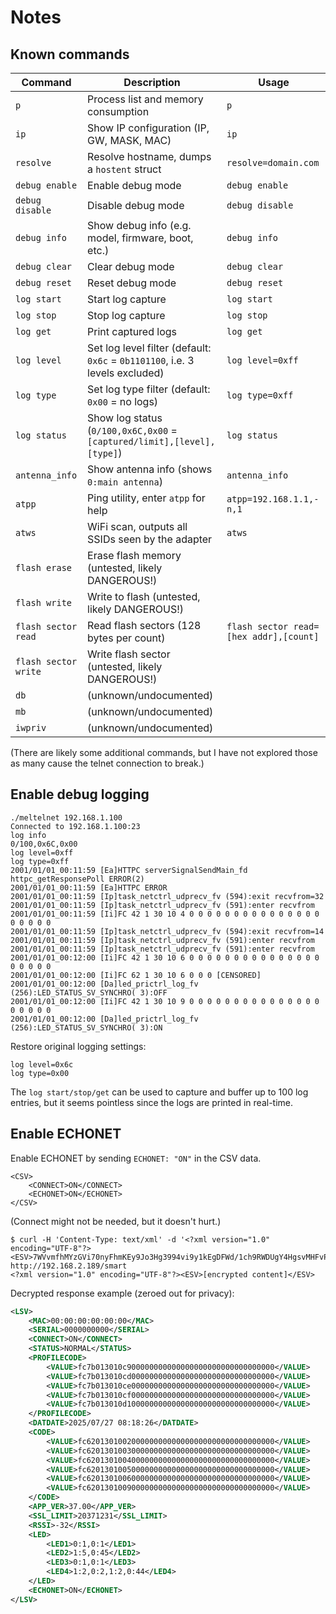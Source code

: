 # Notes

## Known commands

| Command              | Description                                                                  | Usage                                  |
| -------------------- | ---------------------------------------------------------------------------- | -------------------------------------- |
| `p`                  | Process list and memory consumption                                          | `p`                                    |
| `ip`                 | Show IP configuration (IP, GW, MASK, MAC)                                    | `ip`                                   |
| `resolve`            | Resolve hostname, dumps a `hostent` struct                                   | `resolve=domain.com`                   |
| `debug enable`       | Enable debug mode                                                            | `debug enable`                         |
| `debug disable`      | Disable debug mode                                                           | `debug disable`                        |
| `debug info`         | Show debug info (e.g. model, firmware, boot, etc.)                           | `debug info`                           |
| `debug clear`        | Clear debug mode                                                             | `debug clear`                          |
| `debug reset`        | Reset debug mode                                                             | `debug reset`                          |
| `log start`          | Start log capture                                                            | `log start`                            |
| `log stop`           | Stop log capture                                                             | `log stop`                             |
| `log get`            | Print captured logs                                                          | `log get`                              |
| `log level`          | Set log level filter (default: `0x6c` = `0b1101100`, i.e. 3 levels excluded) | `log level=0xff`                       |
| `log type`           | Set log type filter (default: `0x00` = no logs)                              | `log type=0xff`                        |
| `log status`         | Show log status (`0/100,0x6C,0x00` = `[captured/limit],[level],[type]`)      | `log status`                           |
| `antenna_info`       | Show antenna info (shows `0:main antenna`)                                   | `antenna_info`                         |
| `atpp`               | Ping utility, enter `atpp` for help                                          | `atpp=192.168.1.1,-n,1`                |
| `atws`               | WiFi scan, outputs all SSIDs seen by the adapter                             | `atws`                                 |
| `flash erase`        | Erase flash memory (untested, likely DANGEROUS!)                             |                                        |
| `flash write`        | Write to flash (untested, likely DANGEROUS!)                                 |                                        |
| `flash sector read`  | Read flash sectors (128 bytes per count)                                     | `flash sector read=[hex addr],[count]` |
| `flash sector write` | Write flash sector (untested, likely DANGEROUS!)                             |                                        |
| `db`                 | (unknown/undocumented)                                                       |                                        |
| `mb`                 | (unknown/undocumented)                                                       |                                        |
| `iwpriv`             | (unknown/undocumented)                                                       |                                        |

(There are likely some additional commands, but I have not explored those as many cause the telnet connection to break.)

## Enable debug logging

```
./meltelnet 192.168.1.100
Connected to 192.168.1.100:23
log info
0/100,0x6C,0x00
log level=0xff
log type=0xff
2001/01/01_00:11:59 [Ea]HTTPC serverSignalSendMain_fd httpc_getResponsePoll ERROR(2)
2001/01/01_00:11:59 [Ea]HTTPC ERROR
2001/01/01_00:11:59 [Ip]task_netctrl_udprecv_fv (594):exit recvfrom=32
2001/01/01_00:11:59 [Ip]task_netctrl_udprecv_fv (591):enter recvfrom
2001/01/01_00:11:59 [Ii]FC 42 1 30 10 4 0 0 0 0 0 0 0 0 0 0 0 0 0 0 0 0 0 0 0 0
2001/01/01_00:11:59 [Ip]task_netctrl_udprecv_fv (594):exit recvfrom=14
2001/01/01_00:11:59 [Ip]task_netctrl_udprecv_fv (591):enter recvfrom
2001/01/01_00:11:59 [Ip]task_netctrl_udprecv_fv (591):enter recvfrom
2001/01/01_00:12:00 [Ii]FC 42 1 30 10 6 0 0 0 0 0 0 0 0 0 0 0 0 0 0 0 0 0 0 0 0
2001/01/01_00:12:00 [Ii]FC 62 1 30 10 6 0 0 0 [CENSORED]
2001/01/01_00:12:00 [Da]led_prictrl_log_fv (256):LED_STATUS_SV_SYNCHRO( 3):OFF
2001/01/01_00:12:00 [Ii]FC 42 1 30 10 9 0 0 0 0 0 0 0 0 0 0 0 0 0 0 0 0 0 0 0 0
2001/01/01_00:12:00 [Da]led_prictrl_log_fv (256):LED_STATUS_SV_SYNCHRO( 3):ON
```

Restore original logging settings:

```
log level=0x6c
log type=0x00
```

The `log start/stop/get` can be used to capture and buffer up to 100 log entries, but it seems pointless since the logs are printed in real-time.

## Enable ECHONET

Enable ECHONET by sending `ECHONET: "ON"` in the CSV data.

```
<CSV>
    <CONNECT>ON</CONNECT>
    <ECHONET>ON</ECHONET>
</CSV>
```

(Connect might not be needed, but it doesn't hurt.)

```console
$ curl -H 'Content-Type: text/xml' -d '<?xml version="1.0" encoding="UTF-8"?><ESV>7WVvmfhMYzGVi70nyFhmKEy9Jo3Hg3994vi9y1kEgDFWd/1ch9RWDUgY4HgsvMHFvP93fQ30AvEJCNcd0GTwPID0F8V5eyMVj/qAQCXFqYrRtJh8MIpm2/h7jZ2SsPj0</ESV>' http://192.168.2.189/smart
<?xml version="1.0" encoding="UTF-8"?><ESV>[encrypted content]</ESV>
```

Decrypted response example (zeroed out for privacy):

```xml
<LSV>
    <MAC>00:00:00:00:00:00</MAC>
    <SERIAL>0000000000</SERIAL>
    <CONNECT>ON</CONNECT>
    <STATUS>NORMAL</STATUS>
    <PROFILECODE>
        <VALUE>fc7b013010c900000000000000000000000000000000</VALUE>
        <VALUE>fc7b013010cd00000000000000000000000000000000</VALUE>
        <VALUE>fc7b013010ce00000000000000000000000000000000</VALUE>
        <VALUE>fc7b013010cf00000000000000000000000000000000</VALUE>
        <VALUE>fc7b013010d100000000000000000000000000000000</VALUE>
    </PROFILECODE>
    <DATDATE>2025/07/27 08:18:26</DATDATE>
    <CODE>
        <VALUE>fc620130100200000000000000000000000000000000</VALUE>
        <VALUE>fc620130100300000000000000000000000000000000</VALUE>
        <VALUE>fc620130100400000000000000000000000000000000</VALUE>
        <VALUE>fc620130100500000000000000000000000000000000</VALUE>
        <VALUE>fc620130100600000000000000000000000000000000</VALUE>
        <VALUE>fc620130100900000000000000000000000000000000</VALUE>
    </CODE>
    <APP_VER>37.00</APP_VER>
    <SSL_LIMIT>20371231</SSL_LIMIT>
    <RSSI>-32</RSSI>
    <LED>
        <LED1>0:1,0:1</LED1>
        <LED2>1:5,0:45</LED2>
        <LED3>0:1,0:1</LED3>
        <LED4>1:2,0:2,1:2,0:44</LED4>
    </LED>
    <ECHONET>ON</ECHONET>
</LSV>
```
